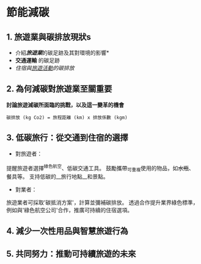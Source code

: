 # 節能減碳
## 1. 旅遊業與碳排放現狀s
- 介紹***旅遊業***的碳足跡及其對環境的影響*
- **交通運輸** 的碳足跡
- _住宿與<ins>旅遊活動</ins>的碳排放_

## 2. 為何減碳對旅遊業至關重要
**討論旅遊減碳所面臨的挑戰，以及這一變革的機會**
```
碳排放 (kg Co2) = 旅程距離 (km) x 排放係數 (kgm)
```

## 3. 低碳旅行：從交通到住宿的選擇
- 對旅遊者：

提醒旅遊者選擇<sup>綠色航空</sup>、低碳交通工具。
鼓勵攜帶<sub>可重複</sub>使用的物品，如~~水瓶~~、餐具等。
支持低碳的__旅行地點__和景點。

- 對業者：

旅遊業者可採取'碳抵消方案'，計算並彌補碳排放。
透過合作提升業界綠色標準，例如與'綠色航空公司'合作，推廣可持續的住宿選項。

## 4. 減少一次性用品與智慧旅遊行為
## 5. 共同努力：推動可持續旅遊的未來
